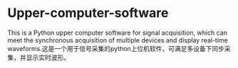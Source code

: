 # Upper-computer-software
This is a Python upper computer software for signal acquisition, which can meet the synchronous acquisition of multiple devices and display real-time waveforms.这是一个用于信号采集的python上位机软件，可满足多设备下同步采集，并显示实时波形。
